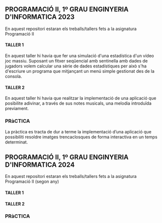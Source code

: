 ## PROGRAMACIÓ II, 1º GRAU ENGINYERIA D'INFORMATICA 2023
En aquest repositori estaran els treballs/tallers fets a la asignatura Programació II
#### TALLER 1
En aquest taller hi havia que fer una simulació d'una estadística d'un vídeo joc massiu. Suposant un fitxer 
seqüencial amb sentinella amb dades de jugadors volem calcular una sèrie de dades estadístiques per això 
s'ha d'escriure un programa que mitjançant un menú simple gestionat des de la consola.
#### TALLER 2
En aquest taller hi havia que realitzar la implementació de una aplicació que posibilite adivinar, a través 
de sus notes musicals, una melodia introduïda previament.
### PRàCTICA
La pràctica es tracta de dur a terme la implementació d’una aplicació que possibiliti resoldre imatges
trencaclosques de forma interactiva en un temps determinat.

## PROGRAMACIÓ II, 1º GRAU ENGINYERIA D'INFORMATICA 2024
En aquest repositori estaran els treballs/tallers fets a la asignatura Programació II (segon any)
#### TALLER 1

#### TALLER 2

### PRàCTICA


